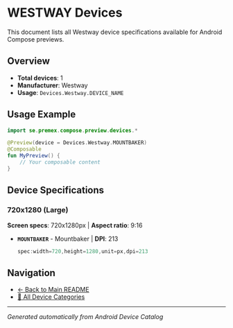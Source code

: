 # WESTWAY Devices

This document lists all Westway device specifications available for Android Compose previews.

## Overview

- **Total devices**: 1
- **Manufacturer**: Westway
- **Usage**: `Devices.Westway.DEVICE_NAME`

## Usage Example

```kotlin
import se.premex.compose.preview.devices.*

@Preview(device = Devices.Westway.MOUNTBAKER)
@Composable
fun MyPreview() {
    // Your composable content
}
```

## Device Specifications

### 720x1280 (Large)

**Screen specs**: 720x1280px | **Aspect ratio**: 9:16

- **`MOUNTBAKER`** - Mountbaker | **DPI**: 213
  ```kotlin
  spec:width=720,height=1280,unit=px,dpi=213
  ```

## Navigation

- [← Back to Main README](../../README.md)
- [📱 All Device Categories](../README.md)

---
*Generated automatically from Android Device Catalog*
